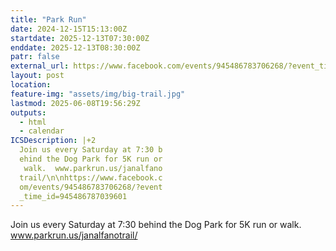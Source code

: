 ```yaml
---
title: "Park Run"
date: 2024-12-15T15:13:00Z
startdate: 2025-12-13T07:30:00Z
enddate: 2025-12-13T08:30:00Z
patr: false
external_url: https://www.facebook.com/events/945486783706268/?event_time_id=945486787039601
layout: post
location: 
feature-img: "assets/img/big-trail.jpg"
lastmod: 2025-06-08T19:56:29Z
outputs:
  - html
  - calendar
ICSDescription: |+2
  Join us every Saturday at 7:30 b  ehind the Dog Park for 5K run or   walk.  www.parkrun.us/janalfano  trail/\n\nhttps://www.facebook.c  om/events/945486783706268/?event  _time_id=945486787039601
---
```


Join us every Saturday at 7&#58;30 behind the Dog Park for 5K run or walk.  www.parkrun.us/janalfanotrail/<br>
  <br>
  
